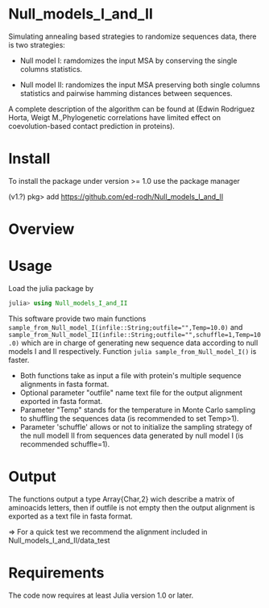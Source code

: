 # Null_models_I_and_II

 Simulating annealing based strategies to randomize sequences data, there is two strategies:
 
  + Null model I: ramdomizes the input MSA by conserving the single columns statistics.
 
  + Null model II: randomizes the input MSA preserving both single columns statistics and pairwise hamming distances between sequences.
   
 A complete description of the algorithm can be found at (Edwin Rodriguez Horta, Weigt M.,Phylogenetic correlations have limited effect on coevolution-based contact prediction in proteins).

# Install
To install the package under version >= 1.0 use the package manager 

(v1.?) pkg> add https://github.com/ed-rodh/Null_models_I_and_II

# Overview


# Usage
Load the julia package by

 ```julia
 julia> using Null_models_I_and_II
 ```
This software provide two main functions ```sample_from_Null_model_I(infile::String;outfile="",Temp=10.0)``` and ```sample_from_Null_model_II(infile::String;outfile="",schuffle=1,Temp=10.0)``` which are in charge of generating new sequence data according to null models I and II respectively. Function ```julia sample_from_Null_model_I()``` is faster. 

 + Both functions take as input a file with protein's multiple sequence alignments  in fasta format. 
 + Optional parameter   "outfile"    name text file for the output alignment exported in fasta format.
 + Parameter "Temp" stands for the  temperature in Monte Carlo sampling to shuffling the sequences data (is recommended to set Temp>1).
 + Parameter 'schuffle' allows or not to initialize the sampling strategy of the null modell II from sequences data generated by null model I (is recommended schuffle=1). 


# Output

The functions output a type Array{Char,2} wich describe a matrix of aminoacids letters, then if outfile is not empty then the output alignment is exported as a text file in fasta format.

=> For a quick test we recommend the alignment included in Null_models_I_and_II/data_test
# Requirements

The code now requires at least Julia version 1.0 or later.

